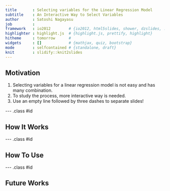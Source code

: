 ```yaml
---
title       : Selecting variables for the Linear Regression Model
subtitle    : An Interactive Way to Select Variables
author      : Satoshi Nagayasu
job         : 
framework   : io2012        # {io2012, html5slides, shower, dzslides, ...}
highlighter : highlight.js  # {highlight.js, prettify, highlight}
hitheme     : tomorrow      # 
widgets     : []            # {mathjax, quiz, bootstrap}
mode        : selfcontained # {standalone, draft}
knit        : slidify::knit2slides
---
```


## Motivation
1. Selecting variables for a linear regression model is not easy and has many combination.
2. To study the process, more interactive way is needed.
3. Use an empty line followed by three dashes to separate slides!

--- .class #id 
## How It Works

--- .class #id 

## How To Use

--- .class #id 

## Future Works

